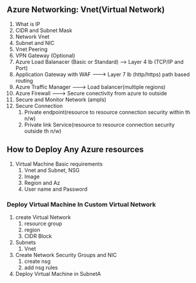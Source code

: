 ## Azure Networking: Vnet(Virtual Network)
   1. What is IP 
   2. CIDR and Subnet Mask 
   3. Network Vnet 
   4. Subnet and NIC 
   5. Vnet Peering 
   6. VPN Gateway (Optional)
   7. Azure Load Balanacer (Basic or Standard)  --> Layer 4 lb (TCP/IP and Port)
   8. Application Gateway with WAF ---> Layer 7 lb (http/https) path based routing 
   9. Azure Traffic Manager ---> Load balancer(multiple regions)
   10. Azure Firewall  ---> Secure conectivity from azure to outside
   11. Secure and Monitor Network (ampls)
   12. Secure Connection 
        1. Private endpoint(resource to resource connection security within th n/w)
        2. Private link Service(resource to resource connection security outside th n/w)


## How to Deploy Any Azure resources 
   1. Virtual Machine  Basic requirements 
       1. Vnet and Subnet, NSG
       2. Image
       3. Region and Az
       4. User name and Password 

### Deploy Virtual Machine In Custom Virtual Network 
   1. create Virtual Network 
      1. resource group
      2. region 
      3. CIDR Block
   2. Subnets 
      1. Vnet
   3. Create Network Security Groups and NIC  
      1. create nsg 
      2. add nsg rules
   4. Deploy Virtual Machine in SubnetA 



